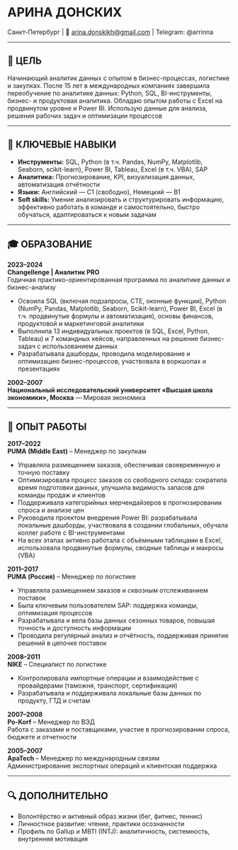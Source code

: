 # АРИНА ДОНСКИХ 
Санкт-Петербург   | 📧 arina.donskikh@gmail.com | Telegram: @arrinna  

---

## 🎯 ЦЕЛЬ  
Начинающий аналитик данных с опытом в бизнес-процессах, логистике и закупках. После 15 лет в международных компаниях завершила переобучение по аналитике данных: Python, SQL, BI-инструменты, бизнес- и продуктовая аналитика. Обладаю опытом работы с Excel на продвинутом уровне и Power BI. Использую данные для анализа, решения рабочих задач и оптимизации процессов

---

## 🧰 КЛЮЧЕВЫЕ НАВЫКИ  
- **Инструменты:** SQL, Python (в т.ч. Pandas, NumPy, Matplotlib, Seaborn, scikit-learn), Power BI, Tableau, Excel (в т.ч. VBA), SAP  
- **Аналитика:** Прогнозирование, KPI, визуализация данных, автоматизация отчётности  
- **Языки:** Английский — C1 (свободно), Немецкий — B1  
- **Soft skills:** Умение анализировать и структурировать информацию, эффективно работать в команде и самостоятельно, быстро обучаться, адаптироваться к новым задачам

---

## 🎓 ОБРАЗОВАНИЕ  
**2023–2024**  
**Changellenge | Аналитик PRO**  
Годичная практико-ориентированная программа по аналитике данных и бизнес-анализу  
- Освоила SQL (включая подзапросы, CTE, оконные функции), Python (NumPy, Pandas, Matplotlib, Seaborn, Scikit-learn), Power BI, Excel (в т.ч. продвинутые формулы и автоматизация), основы финансов, продуктовой и маркетинговой аналитики  
- Выполнила 13 индивидуальных проектов (в SQL, Excel, Python, Tableau) и 7 командных кейсов, направленных на решение бизнес-задач с использованием данных  
- Разрабатывала дашборды, проводила моделирование и оптимизацию бизнес-процессов, участвовала в воркшопах и презентациях  

**2002–2007**  
**Национальный исследовательский университет «Высшая школа экономики», Москва** — Мировая экономика  

---

## 💼 ОПЫТ РАБОТЫ

**2017–2022**  
**PUMA (Middle East)** – Менеджер по закупкам  
- Управляла размещением заказов, обеспечивая своевременную и точную поставку  
- Оптимизировала процесс заказов со свободного склада: сократила время подготовки данных, улучшила видимость запасов для команды продаж и клиентов  
- Поддерживала категорийных мерчендайзеров в прогнозировании спроса и анализе цен  
- Руководила проектом внедрения Power BI: разрабатывала локальные дашборды, участвовала в создании глобальных, обучала коллег работе с BI-инструментами  
- На всех этапах активно работала с объёмными таблицами в Excel, использовала продвинутые формулы, сводные таблицы и макросы (VBA)

**2011–2017**  
**PUMA (Россия)** – Менеджер по логистике  
- Управляла размещением заказов и сквозным отслеживанием поставок  
- Была ключевым пользователем SAP: поддержка команды, оптимизация процессов  
- Разрабатывала и вела базы данных сезонных товаров, повышая точность и доступность информации  
- Проводила регулярный анализ и отчётность, поддерживая принятие решений в цепочке поставок  

**2008–2011**  
**NIKE** – Специалист по логистике  
- Контролировала импортные операции и взаимодействие с провайдерами (таможня, транспорт, сертификация)  
- Разрабатывала и поддерживала локальные базы данных по продукту, ГТД и счетам  

**2007–2008**  
**Po-Korf** – Менеджер по ВЭД  
Работа с заказами и поставщиками, участие в прогнозировании спроса, бюджете и отчетности  

**2005–2007**  
**ApaTech** – Менеджер по международным связям  
Администрирование экспортных операций и клиентская поддержка  

---

## 🔍 ДОПОЛНИТЕЛЬНО  
- Волонтёрство и активный образ жизни (бег, фитнес, теннис)  
- Личностное развитие: чтение, практики осознанности  
- Профиль по Gallup и MBTI (INTJ): аналитичность, системность, внутренняя мотивация  
